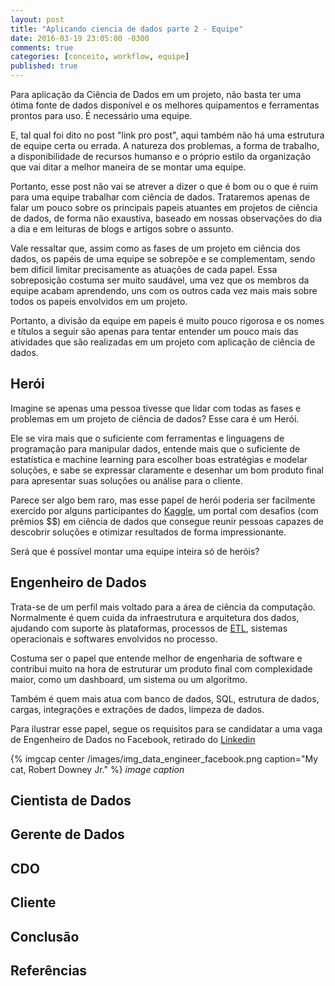 ```yaml
---
layout: post
title: "Aplicando ciencia de dados parte 2 - Equipe"
date: 2016-03-19 23:05:00 -0300
comments: true
categories: [conceito, workflow, equipe]
published: true
---
```



Para aplicação da Ciência de Dados em um projeto, não basta ter uma ótima fonte de dados disponível e os melhores quipamentos e ferramentas prontos para uso. É necessário uma equipe.

<!-- More -->


E, tal qual foi dito no post "link pro post", aqui também não há uma estrutura de equipe certa ou errada. A natureza dos problemas, a forma de trabalho, a disponibilidade de recursos humanso e o próprio estilo da organização que vai ditar a melhor maneira de se montar uma equipe.


Portanto, esse post não vai se atrever a dizer o que é bom ou o que é ruim para uma equipe trabalhar com ciência de dados. Trataremos apenas de falar um pouco sobre os principais papeis atuantes em projetos de ciência de dados, de forma não exaustiva, baseado em nossas observações do dia a dia e em leituras de blogs e artigos sobre o assunto. 


Vale ressaltar que, assim como as fases de um projeto em ciência dos dados, os papéis de uma equipe se sobrepõe e se complementam, sendo bem difícil limitar precisamente as atuações de cada papel. Essa sobreposição costuma ser muito saudável, uma vez que os membros da equipe acabam aprendendo, uns com os outros cada vez mais mais sobre todos os papeis envolvidos em um projeto.


Portanto, a divisão da equipe em papeis é muito pouco rigorosa e os nomes e títulos a seguir são apenas para tentar entender um pouco mais das atividades que são realizadas em um projeto com aplicação de ciência de dados.



## Herói 


Imagine se apenas uma pessoa tivesse que lidar com todas as fases e problemas em um projeto de ciência de dados? Esse cara é um Herói.


Ele se vira mais que o suficiente com ferramentas e linguagens de programação para manipular dados, entende mais que o suficiente de estatística e machine learning para escolher boas estratégias e modelar soluções, e sabe se expressar claramente e desenhar um bom produto final para apresentar suas soluções ou análise para o cliente.


Parece ser algo bem raro, mas esse papel de herói poderia ser facilmente exercido por alguns participantes do [Kaggle](https://www.kaggle.com/), um portal com desafios (com prêmios $$) em ciência de dados que consegue reunir pessoas capazes de descobrir soluções e otimizar resultados de forma impressionante.


Será que é possível montar uma equipe inteira só de heróis?


## Engenheiro de Dados


Trata-se de um perfil mais voltado para a área de ciência da computação. Normalmente é quem cuida da infraestrutura e arquitetura dos dados, ajudando com suporte às plataformas, processos de [ETL](https://pt.wikipedia.org/wiki/Extract,_transform,_load), sistemas operacionais e softwares envolvidos no processo. 


Costuma ser o papel que entende melhor de engenharia de software e contribui muito na hora de estruturar um produto final com complexidade maior, como um dashboard, um sistema ou um algoritmo.


Também é quem mais atua com banco de dados, SQL, estrutura de dados, cargas, integrações e extrações de dados, limpeza de dados.


Para ilustrar esse papel, segue os requisitos para se candidatar a uma vaga de Engenheiro de Dados no Facebook, retirado do [Linkedin](https://www.linkedin.com/jobs2/view/108924276?trk=job_view_browse_map)

{% imgcap center /images/img_data_engineer_facebook.png caption="My cat, Robert Downey Jr." %}
*image caption*


## Cientista de Dados




## Gerente de Dados



## CDO



## Cliente


## Conclusão


## Referências


